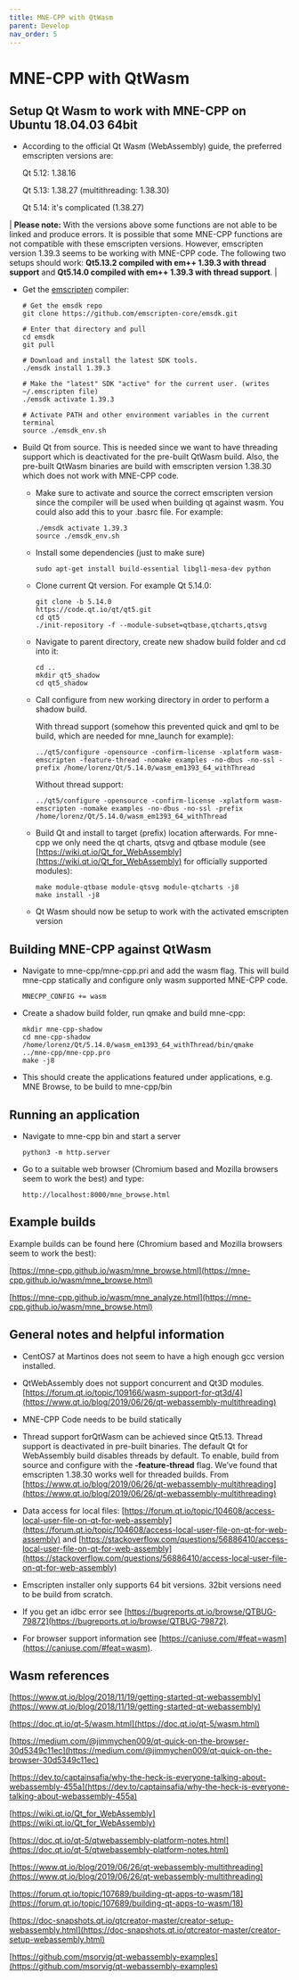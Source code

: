 ```yaml
---
title: MNE-CPP with QtWasm
parent: Develop
nav_order: 5
---
```

# MNE-CPP with QtWasm

## Setup Qt Wasm to work with MNE-CPP on Ubuntu 18.04.03 64bit

 * According to the official Qt Wasm (WebAssembly) guide, the preferred emscripten versions are:

   Qt 5.12: 1.38.16

   Qt 5.13: 1.38.27 (multithreading: 1.38.30)

   Qt 5.14: it's complicated (1.38.27)

 | **Please note:** With the versions above some functions are not able to be linked and produce errors. It is possible that some MNE-CPP functions are not compatible with these emscripten versions. However, emscripten version 1.39.3 seems to be working with MNE-CPP code. The following two setups should work: **Qt5.13.2 compiled with em++ 1.39.3 with thread support** and **Qt5.14.0 compiled with em++ 1.39.3 with thread support**. | 

* Get the [emscripten](https://emscripten.org/) compiler:

   ```
   # Get the emsdk repo
   git clone https://github.com/emscripten-core/emsdk.git

   # Enter that directory and pull
   cd emsdk
   git pull

   # Download and install the latest SDK tools.
   ./emsdk install 1.39.3

   # Make the "latest" SDK "active" for the current user. (writes ~/.emscripten file)
   ./emsdk activate 1.39.3

   # Activate PATH and other environment variables in the current terminal
   source ./emsdk_env.sh
   ```

 * Build Qt from source. This is needed since we want to have threading support which is deactivated for the pre-built QtWasm build. Also, the pre-built QtWasm binaries are build with emscripten version 1.38.30 which does not work with MNE-CPP code.

    * Make sure to activate and source the correct emscripten version since the compiler will be used when building qt against wasm. You could also add this to your .basrc file. For example:

      ```
      ./emsdk activate 1.39.3
      source ./emsdk_env.sh
      ```

    * Install some dependencies (just to make sure)

      ```
      sudo apt-get install build-essential libgl1-mesa-dev python
      ```

    * Clone current Qt version. For example Qt 5.14.0:

      ```
      git clone -b 5.14.0
      https://code.qt.io/qt/qt5.git
      cd qt5
      ./init-repository -f --module-subset=qtbase,qtcharts,qtsvg
      ```

    * Navigate to parent directory, create new shadow build folder and cd into it:

      ```
      cd ..
      mkdir qt5_shadow
      cd qt5_shadow
      ```

    * Call configure from new working directory in order to perform a shadow build.

      With thread support (somehow this prevented quick and qml to be build, which are needed for mne_launch for example):

      ```
      ../qt5/configure -opensource -confirm-license -xplatform wasm-emscripten -feature-thread -nomake examples -no-dbus -no-ssl -prefix /home/lorenz/Qt/5.14.0/wasm_em1393_64_withThread
      ```

      Without thread support:

      ```
      ../qt5/configure -opensource -confirm-license -xplatform wasm-emscripten -nomake examples -no-dbus -no-ssl -prefix /home/lorenz/Qt/5.14.0/wasm_em1393_64_withThread
      ```

    * Build Qt and install to target (prefix) location afterwards. For mne-cpp we only need the qt charts, qtsvg and qtbase module (see [https://wiki.qt.io/Qt_for_WebAssembly](https://wiki.qt.io/Qt_for_WebAssembly) for officially supported modules):

      ```
      make module-qtbase module-qtsvg module-qtcharts -j8
      make install -j8
      ```

    * Qt Wasm should now be setup to work with the activated emscripten version

## Building MNE-CPP against QtWasm

 * Navigate to mne-cpp/mne-cpp.pri and add the wasm flag. This will build mne-cpp statically and configure only wasm supported MNE-CPP code.

   ```
   MNECPP_CONFIG += wasm
   ```

 * Create a shadow build folder, run qmake and build mne-cpp:

   ```
   mkdir mne-cpp-shadow
   cd mne-cpp-shadow
   /home/lorenz/Qt/5.14.0/wasm_em1393_64_withThread/bin/qmake
   ../mne-cpp/mne-cpp.pro
   make -j8
   ```

 * This should create the applications featured under applications, e.g. MNE Browse, to be build to mne-cpp/bin

## Running an application

 * Navigate to mne-cpp bin and start a server

   ```
   python3 -m http.server
   ```

 * Go to a suitable web browser (Chromium based and Mozilla browsers seem to work the best) and type:

   ```
   http://localhost:8000/mne_browse.html
   ```

## Example builds

Example builds can be found here (Chromium based and Mozilla browsers seem to work the best):

  [https://mne-cpp.github.io/wasm/mne_browse.html](https://mne-cpp.github.io/wasm/mne_browse.html)

  [https://mne-cpp.github.io/wasm/mne_analyze.html](https://mne-cpp.github.io/wasm/mne_browse.html)

## General notes and helpful information

 * CentOS7 at Martinos does not seem to have a high enough gcc version
     installed.

 * QtWebAssembly does not support concurrent and Qt3D modules.
     [https://forum.qt.io/topic/109166/wasm-support-for-qt3d/4](https://www.qt.io/blog/2019/06/26/qt-webassembly-multithreading)

 * MNE-CPP Code needs to be build statically

 * Thread support forQtWasm can be achieved since Qt5.13. Thread support is deactivated in pre-built binaries. The default Qt for WebAssembly build disables threads by default. To enable, build from source and configure with the **-feature-thread** flag. We’ve found that emscripten 1.38.30 works well for threaded builds. From [https://www.qt.io/blog/2019/06/26/qt-webassembly-multithreading](https://www.qt.io/blog/2019/06/26/qt-webassembly-multithreading)

 * Data access for local files:
     [https://forum.qt.io/topic/104608/access-local-user-file-on-qt-for-web-assembly](https://forum.qt.io/topic/104608/access-local-user-file-on-qt-for-web-assembly) and
     [https://stackoverflow.com/questions/56886410/access-local-user-file-on-qt-for-web-assembly](https://stackoverflow.com/questions/56886410/access-local-user-file-on-qt-for-web-assembly)

 * Emscripten installer only supports 64 bit versions. 32bit versions need to be build from scratch.

 * If you get an idbc error see [https://bugreports.qt.io/browse/QTBUG-79872](https://bugreports.qt.io/browse/QTBUG-79872).

 * For browser support information see [https://caniuse.com/#feat=wasm](https://caniuse.com/#feat=wasm).

## Wasm references

[https://www.qt.io/blog/2018/11/19/getting-started-qt-webassembly](https://www.qt.io/blog/2018/11/19/getting-started-qt-webassembly)

[https://doc.qt.io/qt-5/wasm.html](https://doc.qt.io/qt-5/wasm.html)

[https://medium.com/@jimmychen009/qt-quick-on-the-browser-30d5349c11ec](https://medium.com/@jimmychen009/qt-quick-on-the-browser-30d5349c11ec)

[https://dev.to/captainsafia/why-the-heck-is-everyone-talking-about-webassembly-455a](https://dev.to/captainsafia/why-the-heck-is-everyone-talking-about-webassembly-455a)

[https://wiki.qt.io/Qt_for_WebAssembly](https://wiki.qt.io/Qt_for_WebAssembly)

[https://doc.qt.io/qt-5/qtwebassembly-platform-notes.html](https://doc.qt.io/qt-5/qtwebassembly-platform-notes.html)

[https://www.qt.io/blog/2019/06/26/qt-webassembly-multithreading](https://www.qt.io/blog/2019/06/26/qt-webassembly-multithreading)

[https://forum.qt.io/topic/107689/building-qt-apps-to-wasm/18](https://forum.qt.io/topic/107689/building-qt-apps-to-wasm/18)

[https://doc-snapshots.qt.io/qtcreator-master/creator-setup-webassembly.html](https://doc-snapshots.qt.io/qtcreator-master/creator-setup-webassembly.html)

[https://github.com/msorvig/qt-webassembly-examples](https://github.com/msorvig/qt-webassembly-examples)
